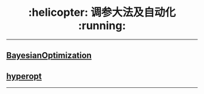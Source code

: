 <h1 align = "center">:helicopter: 调参大法及自动化 :running:</h1>

---
## [BayesianOptimization][1]
## [hyperopt][2]


---
[1]: https://github.com/fmfn/BayesianOptimization
[2]: https://github.com/hyperopt/hyperopt
